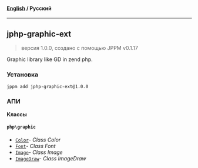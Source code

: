 #### [English](README.md) / **Русский**

---

## jphp-graphic-ext
> версия 1.0.0, создано с помощью JPPM v0.1.17

Graphic library like GD in zend php.

### Установка
```
jppm add jphp-graphic-ext@1.0.0
```

### АПИ
**Классы**

#### `php\graphic`

- [`Color`](https://github.com/jphp-compiler/jphp/blob/master/exts/jphp-graphic-ext/api-docs/classes/php/graphic/Color.ru.md)- _Class Color_
- [`Font`](https://github.com/jphp-compiler/jphp/blob/master/exts/jphp-graphic-ext/api-docs/classes/php/graphic/Font.ru.md)- _Class Font_
- [`Image`](https://github.com/jphp-compiler/jphp/blob/master/exts/jphp-graphic-ext/api-docs/classes/php/graphic/Image.ru.md)- _Class Image_
- [`ImageDraw`](https://github.com/jphp-compiler/jphp/blob/master/exts/jphp-graphic-ext/api-docs/classes/php/graphic/ImageDraw.ru.md)- _Class ImageDraw_